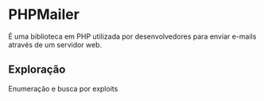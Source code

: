 # PHPMailer  
É uma biblioteca em PHP utilizada por desenvolvedores para enviar e-mails através de um servidor web.

## Exploração  
Enumeração e busca por exploits


